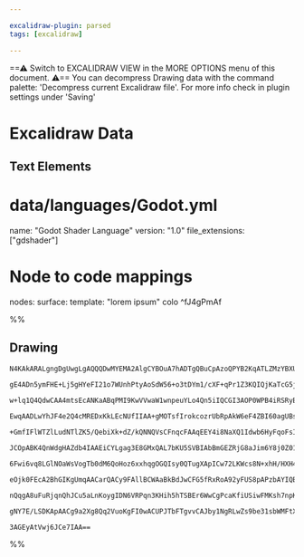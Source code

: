 ```yaml
---

excalidraw-plugin: parsed
tags: [excalidraw]

---
```

==⚠  Switch to EXCALIDRAW VIEW in the MORE OPTIONS menu of this document. ⚠== You can decompress Drawing data with the command palette: 'Decompress current Excalidraw file'. For more info check in plugin settings under 'Saving'


# Excalidraw Data

## Text Elements
# data/languages/Godot.yml
name: "Godot Shader Language"
version: "1.0"
file_extensions: ["gdshader"]

# Node to code mappings
nodes:
  surface:
    template: "lorem ipsum"
  colo
 ^fJ4gPmAf

%%
## Drawing
```compressed-json
N4KAkARALgngDgUwgLgAQQQDwMYEMA2AlgCYBOuA7hADTgQBuCpAzoQPYB2KqATLZMzYBXUtiRoIACyhQ4zZAHoFAc0JRJQgEYA6bGwC2CgF7N6hbEcK4OCtptbErHALRY8RMpWdx8Q1TdIEfARcZgRmBShcZQUebQBGAGZtAAYaOiCEfQQOKGZuAG1wMFAwMogSbggAMwApABZlAAV9AEFq9LLIWEQqqCwoTvLMbmcAVhSx7TH4+sSx+oA2FMTV

gE4ADn5ymFHE+Lj5gHYeFI21o7WUnhPtyAoSdW56+o3tDYm1/cXF+qPr1Z3KQIQjKaTcG5jIHWZTBbgpIHMKCkNgAawQAGE2Pg2KQqgBiBArJLxIaQTS4bCo5QooQcYhYnF4iTI6zMOC4QK5Mk1Qj4fAAZVgcIkgg8PKRKPRAHVHpIIYjkWiEEKYCL0GLKkDaWCOOF8mh4kC2BzsGpdoaUgjipAacI4ABJYgG1AFAC6QOq5GyTqqbAAGgAxXAAOW

w+lq1Q4QdwCAA4mtsEcANKaABqPMI9KwVVwaW1wnpeuYLo4Qn5iIQCGI3AOP0WPB4iRSRyBjBY7C4ho2Gz4NoYTFYnBDnDE3COJ3iG3iY1b/cIzAAIpl+jW0NUCGEgZpC8QAKLBbK5F3uoFCODEXCr2tHMaN34LRKnRZAogcVHcMsV/s4qnV7gbvgW79v0mCDBI+KoJeUQKPgMJCNE4QKHGbDEGwUDaDA+j4AAOhwHC4NkaA4RAKFoVAqACpIuDE

EwqAADLwYhJF4e2Q4cMREDxKkLEcNUfIIAA+gMOTsfIrokcozrUbRpAkW6eF4ZBI60agUBsKgeiqfouBwHAWbKMweEcKh4TIHhqCoMwIgbmI5kcJZln9PoPhXggnFMlkqCEHIQj6Lxll6DieE8uQFAACoDASUFXrgsFMcoSFkehmHYcZhHuagJHJRRVE0XRjEcMoCGJbxbGdpx3EpLx/HBMJYGiZ24kFJJ0n5XJEAKRwSmoCpCBqRpWn9TpekGUZ

+GmfIFlWTZlLudNTlZK5/QebiXk+dZ/kQNNQVsCFnqcFAAqEEY4i8NaXQ1Idwb6HyFqoFsIEDK0RDKF26DBNUgxtkwUDmAQL2gu90Amjyei5LgWZML6aBfvgxqkKCWYEJFYHRdBcVwUVJVJahKVYbh+EZZxOWUTJBUJQgZWDhVWVcTx218QJ9X9BwYloC1EBScw5MdV1PV9QNmmmagI36UV40mbRU0OTNpC2fNsuLS5cErXTnn6N5vlbTt2J7Vw0

JCOpABK4QnWdgHAZdb4IAAEiCYLgag3E8GMxQAL7bKU5SVBIAbBmGEZRjG8aJim6Y8j0Z01N6SBAiMaDjIs3HTosay/DwHxHLM9RAvdziJPUcRzNnz6TLM1xAg8xBPGgYxjMkRw/Ec9TxC2syZ2sQKSA74J1/EazaDw6fxPEDZt5nKS5/2MLqhd5SSsqjK4gSmhrzyFJUnadIMnrzLoKybMcly339rVgrCtHmo1oqUoILKNfymgfaXYv6KquqEDX

6Fwi6vq8LGlNOaWsVogTb0dM6QoHoz6xxhqgOGQIsy0QTugXApICw72LKWcs8N+xhH/HXH46d/hzB+h2TgICNjT0uuVYco4zoHB7PMJsiClwrgIagS2CBty7gPFkHIeQoFngvG5Ncztbz3ifCkdOvZXxZg/LDHBr42B/jEVwoE2AhBIgMIuWK3BvblC9BlZe+8DELyVOiAkPAABCNibFkkMXyfABI7yuJ4A4yABFsgmIJB8PxYwIA2jAO7G0nt+x

eOjk0FEcA2BhGIKgUmqAACarQACy9FAllBCWAaBkBdJwCFG5fRxRoA92yFUS8pAPzbAYIQBAFBrGUmpLSekPiILVA6Z0oYEBNGkBPg6ZyQo75tPQPieICBxnjO6b0/pzlGlbxabvJkfRyBH05AI6ZIhZlZEDE4j+V9sRahKTMgRAyshDOVA/WuvAaknNyGc/QFz36XyqN/W5WzTnOWNr/SQWDazvL6Z8rIAB5IBsAQHzx6R8+5zlAzXUIndbgUJj

nQqgA8uFuRjqnQhJCu5aLnKoygIDN6VRPqn3KHih5hTSBEr6WwCgPcaKfiUSiwFMKsh7npK0OlDKQhiIgJyFEVAAXbLaDy8K8Bo6LO6cwbAKJ+T+nHOcVIaw7yqsSC3CcvwamyvlfgJJzxW4JDOEcRI6d6gNzmEaEpRg2AGGKTQggQgGHaCfBang8QPYiqBfob5mD/4SGlTUmkJAsVnQQSUkNxAhQIDgEi4NiNiCpNMpy3AmhghqM3NwyNiaRkGI

gNY7E/LSDKApAACg9a2Xg8Qq2VuoKgFI0wACUPJTbFTgvvCAJby1NgRLwZs9be31sbWMFtXrWUnyeQgUFf1ODYO/IY2OptsyIyKg68oOQ00Zu4MiZ1GiiBxrQLu7Nl0Ik7tIHu/swgoA23Pc68d5Q7AACsEDYDyAKAicBk20VTemjh6iSmUj+owcKdrnFoHzVHV5mQ32djBlo9S+gJW9EUQu8ov50SZqAiexdBgBQwdne9AD1tQhEtgyBsDzL+Qe

3AGEyAtVwj6JCe7IAA==
```
%%